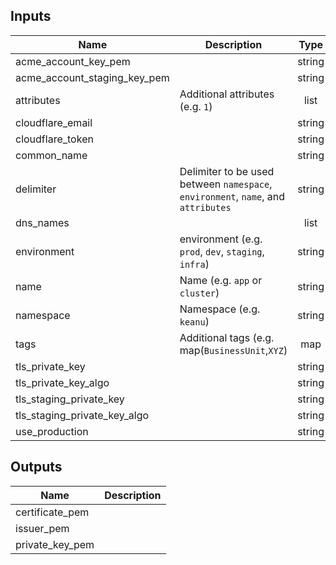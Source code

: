 ## Inputs

| Name | Description | Type | Default | Required |
|------|-------------|:----:|:-----:|:-----:|
| acme\_account\_key\_pem |  | string | n/a | yes |
| acme\_account\_staging\_key\_pem |  | string | n/a | yes |
| attributes | Additional attributes (e.g. `1`) | list | `<list>` | no |
| cloudflare\_email |  | string | n/a | yes |
| cloudflare\_token |  | string | n/a | yes |
| common\_name |  | string | n/a | yes |
| delimiter | Delimiter to be used between `namespace`, `environment`, `name`, and `attributes` | string | `"-"` | no |
| dns\_names |  | list | n/a | yes |
| environment | environment (e.g. `prod`, `dev`, `staging`, `infra`) | string | n/a | yes |
| name | Name  (e.g. `app` or `cluster`) | string | n/a | yes |
| namespace | Namespace (e.g. `keanu`) | string | n/a | yes |
| tags | Additional tags (e.g. map(`BusinessUnit`,`XYZ`) | map | `<map>` | no |
| tls\_private\_key |  | string | n/a | yes |
| tls\_private\_key\_algo |  | string | n/a | yes |
| tls\_staging\_private\_key |  | string | n/a | yes |
| tls\_staging\_private\_key\_algo |  | string | n/a | yes |
| use\_production |  | string | `"0"` | no |

## Outputs

| Name | Description |
|------|-------------|
| certificate\_pem |  |
| issuer\_pem |  |
| private\_key\_pem |  |


